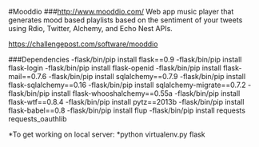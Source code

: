 #Mooddio
###http://www.mooddio.com/
Web app music player that generates mood based playlists based on the sentiment of your tweets using Rdio, Twitter, Alchemy, and Echo Nest APIs.

https://challengepost.com/software/mooddio

###Dependencies
-flask/bin/pip install flask==0.9
-flask/bin/pip install flask-login
-flask/bin/pip install flask-openid
-flask/bin/pip install flask-mail==0.7.6
-flask/bin/pip install sqlalchemy==0.7.9
-flask/bin/pip install flask-sqlalchemy==0.16
-flask/bin/pip install sqlalchemy-migrate==0.7.2
-flask/bin/pip install flask-whooshalchemy==0.55a
-flask/bin/pip install flask-wtf==0.8.4
-flask/bin/pip install pytz==2013b
-flask/bin/pip install flask-babel==0.8
-flask/bin/pip install flup
-flask/bin/pip install requests requests_oauthlib

*To get working on local server:
*python virtualenv.py flask
